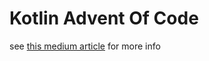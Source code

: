 # Kotlin Advent Of Code

see [this medium article](https://blog.kotlin-academy.com/the-advent-of-kotlin-2018-week-1-229e442a143) for more info

